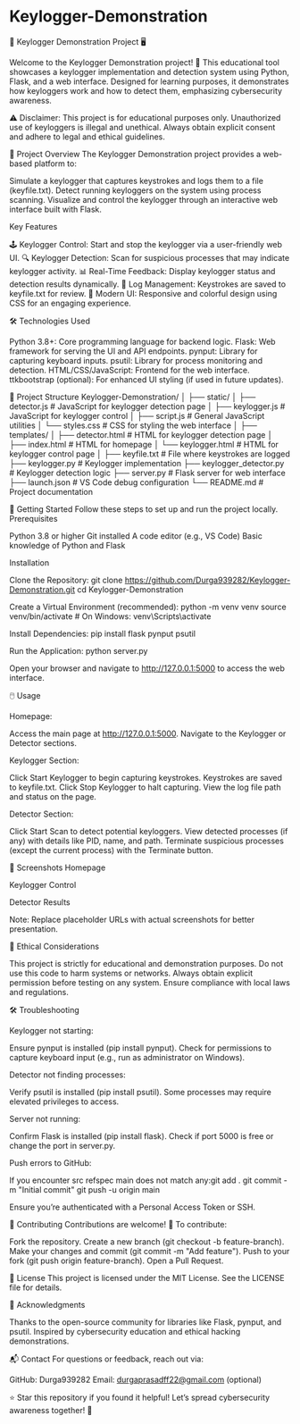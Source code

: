 # Keylogger-Demonstration

🔐 Keylogger Demonstration Project 🖥️

Welcome to the Keylogger Demonstration project! 🚀 This educational tool showcases a keylogger implementation and detection system using Python, Flask, and a web interface. Designed for learning purposes, it demonstrates how keyloggers work and how to detect them, emphasizing cybersecurity awareness.

⚠️ Disclaimer: This project is for educational purposes only. Unauthorized use of keyloggers is illegal and unethical. Always obtain explicit consent and adhere to legal and ethical guidelines.


🎯 Project Overview
The Keylogger Demonstration project provides a web-based platform to:

Simulate a keylogger that captures keystrokes and logs them to a file (keyfile.txt).
Detect running keyloggers on the system using process scanning.
Visualize and control the keylogger through an interactive web interface built with Flask.

Key Features

🕹️ Keylogger Control: Start and stop the keylogger via a user-friendly web UI.
🔍 Keylogger Detection: Scan for suspicious processes that may indicate keylogger activity.
📊 Real-Time Feedback: Display keylogger status and detection results dynamically.
📁 Log Management: Keystrokes are saved to keyfile.txt for review.
🎨 Modern UI: Responsive and colorful design using CSS for an engaging experience.


🛠️ Technologies Used

Python 3.8+: Core programming language for backend logic.
Flask: Web framework for serving the UI and API endpoints.
pynput: Library for capturing keyboard inputs.
psutil: Library for process monitoring and detection.
HTML/CSS/JavaScript: Frontend for the web interface.
ttkbootstrap (optional): For enhanced UI styling (if used in future updates).


📂 Project Structure
Keylogger-Demonstration/
│
├── static/
│   ├── detector.js        # JavaScript for keylogger detection page
│   ├── keylogger.js       # JavaScript for keylogger control
│   ├── script.js          # General JavaScript utilities
│   └── styles.css         # CSS for styling the web interface
│
├── templates/
│   ├── detector.html      # HTML for keylogger detection page
│   ├── index.html         # HTML for homepage
│   └── keylogger.html     # HTML for keylogger control page
│
├── keyfile.txt            # File where keystrokes are logged
├── keylogger.py           # Keylogger implementation
├── keylogger_detector.py  # Keylogger detection logic
├── server.py              # Flask server for web interface
├── launch.json            # VS Code debug configuration
└── README.md              # Project documentation


🚀 Getting Started
Follow these steps to set up and run the project locally.
Prerequisites

Python 3.8 or higher
Git installed
A code editor (e.g., VS Code)
Basic knowledge of Python and Flask

Installation

Clone the Repository:
git clone https://github.com/Durga939282/Keylogger-Demonstration.git
cd Keylogger-Demonstration


Create a Virtual Environment (recommended):
python -m venv venv
source venv/bin/activate  # On Windows: venv\Scripts\activate


Install Dependencies:
pip install flask pynput psutil


Run the Application:
python server.py


Open your browser and navigate to http://127.0.0.1:5000 to access the web interface.




🖱️ Usage

Homepage:

Access the main page at http://127.0.0.1:5000.
Navigate to the Keylogger or Detector sections.


Keylogger Section:

Click Start Keylogger to begin capturing keystrokes.
Keystrokes are saved to keyfile.txt.
Click Stop Keylogger to halt capturing.
View the log file path and status on the page.


Detector Section:

Click Start Scan to detect potential keyloggers.
View detected processes (if any) with details like PID, name, and path.
Terminate suspicious processes (except the current process) with the Terminate button.




📸 Screenshots
Homepage

Keylogger Control

Detector Results


Note: Replace placeholder URLs with actual screenshots for better presentation.


🔐 Ethical Considerations

This project is strictly for educational and demonstration purposes.
Do not use this code to harm systems or networks.
Always obtain explicit permission before testing on any system.
Ensure compliance with local laws and regulations.


🛠️ Troubleshooting

Keylogger not starting:

Ensure pynput is installed (pip install pynput).
Check for permissions to capture keyboard input (e.g., run as administrator on Windows).


Detector not finding processes:

Verify psutil is installed (pip install psutil).
Some processes may require elevated privileges to access.


Server not running:

Confirm Flask is installed (pip install flask).
Check if port 5000 is free or change the port in server.py.


Push errors to GitHub:

If you encounter src refspec main does not match any:git add .
git commit -m "Initial commit"
git push -u origin main


Ensure you’re authenticated with a Personal Access Token or SSH.




🤝 Contributing
Contributions are welcome! 🙌 To contribute:

Fork the repository.
Create a new branch (git checkout -b feature-branch).
Make your changes and commit (git commit -m "Add feature").
Push to your fork (git push origin feature-branch).
Open a Pull Request.


📜 License
This project is licensed under the MIT License. See the LICENSE file for details.

🙏 Acknowledgments

Thanks to the open-source community for libraries like Flask, pynput, and psutil.
Inspired by cybersecurity education and ethical hacking demonstrations.


📬 Contact
For questions or feedback, reach out via:

GitHub: Durga939282
Email: durgaprasadff22@gmail.com (optional)

⭐ Star this repository if you found it helpful! Let’s spread cybersecurity awareness together! 🌟
